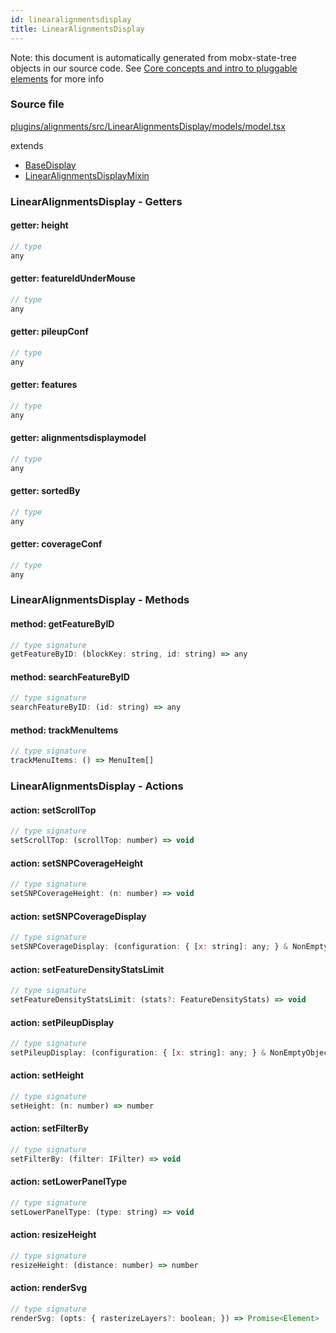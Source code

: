 ```yaml
---
id: linearalignmentsdisplay
title: LinearAlignmentsDisplay
---
```


Note: this document is automatically generated from mobx-state-tree objects in
our source code. See
[Core concepts and intro to pluggable elements](/docs/developer_guide/) for more
info

### Source file

[plugins/alignments/src/LinearAlignmentsDisplay/models/model.tsx](https://github.com/GMOD/jbrowse-components/blob/main/plugins/alignments/src/LinearAlignmentsDisplay/models/model.tsx)

extends

- [BaseDisplay](../basedisplay)
- [LinearAlignmentsDisplayMixin](../linearalignmentsdisplaymixin)

### LinearAlignmentsDisplay - Getters

#### getter: height

```js
// type
any
```

#### getter: featureIdUnderMouse

```js
// type
any
```

#### getter: pileupConf

```js
// type
any
```

#### getter: features

```js
// type
any
```

#### getter: alignmentsdisplaymodel

```js
// type
any
```

#### getter: sortedBy

```js
// type
any
```

#### getter: coverageConf

```js
// type
any
```

### LinearAlignmentsDisplay - Methods

#### method: getFeatureByID

```js
// type signature
getFeatureByID: (blockKey: string, id: string) => any
```

#### method: searchFeatureByID

```js
// type signature
searchFeatureByID: (id: string) => any
```

#### method: trackMenuItems

```js
// type signature
trackMenuItems: () => MenuItem[]
```

### LinearAlignmentsDisplay - Actions

#### action: setScrollTop

```js
// type signature
setScrollTop: (scrollTop: number) => void
```

#### action: setSNPCoverageHeight

```js
// type signature
setSNPCoverageHeight: (n: number) => void
```

#### action: setSNPCoverageDisplay

```js
// type signature
setSNPCoverageDisplay: (configuration: { [x: string]: any; } & NonEmptyObject & { setSubschema(slotName: string, data: Record<string, unknown>): Record<string, unknown> | ({ [x: string]: any; } & NonEmptyObject & ... & IStateTreeNode<...>); } & IStateTreeNode<...>) => void
```

#### action: setFeatureDensityStatsLimit

```js
// type signature
setFeatureDensityStatsLimit: (stats?: FeatureDensityStats) => void
```

#### action: setPileupDisplay

```js
// type signature
setPileupDisplay: (configuration: { [x: string]: any; } & NonEmptyObject & { setSubschema(slotName: string, data: Record<string, unknown>): Record<string, unknown> | ({ [x: string]: any; } & NonEmptyObject & ... & IStateTreeNode<...>); } & IStateTreeNode<...>) => void
```

#### action: setHeight

```js
// type signature
setHeight: (n: number) => number
```

#### action: setFilterBy

```js
// type signature
setFilterBy: (filter: IFilter) => void
```

#### action: setLowerPanelType

```js
// type signature
setLowerPanelType: (type: string) => void
```

#### action: resizeHeight

```js
// type signature
resizeHeight: (distance: number) => number
```

#### action: renderSvg

```js
// type signature
renderSvg: (opts: { rasterizeLayers?: boolean; }) => Promise<Element>
```

